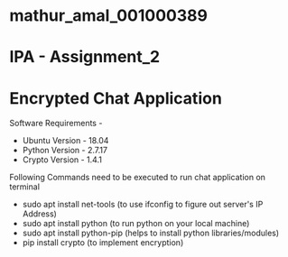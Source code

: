 # mathur_amal_001000389

# IPA - Assignment_2
# Encrypted Chat Application

Software Requirements -
 - Ubuntu Version - 18.04
 - Python Version - 2.7.17
 - Crypto Version - 1.4.1

Following Commands need to be executed to run chat application on terminal
 - sudo apt install net-tools (to use ifconfig to figure out server's IP Address)
 - sudo apt install python (to run python on your local machine)
 - sudo apt install python-pip (helps to install python libraries/modules)
 - pip install crypto (to implement encryption)